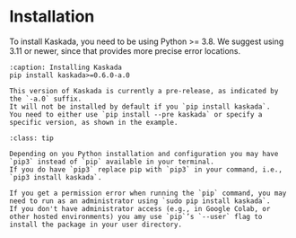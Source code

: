 # Installation

To install Kaskada, you need to be using Python >= 3.8.
We suggest using 3.11 or newer, since that provides more precise error locations.

```{code-block} bash
:caption: Installing Kaskada
pip install kaskada>=0.6.0-a.0
```

```{warning}
This version of Kaskada is currently a pre-release, as indicated by the `-a.0` suffix.
It will not be installed by default if you `pip install kaskada`.
You need to either use `pip install --pre kaskada` or specify a specific version, as shown in the example.
```

```{admonition} Pip and pip3 and permissions
:class: tip

Depending on you Python installation and configuration you may have `pip3` instead of `pip` available in your terminal.
If you do have `pip3` replace pip with `pip3` in your command, i.e., `pip3 install kaskada`.

If you get a permission error when running the `pip` command, you may need to run as an administrator using `sudo pip install kaskada`.
If you don't have administrator access (e.g., in Google Colab, or other hosted environments) you amy use `pip`’s `--user` flag to install the package in your user directory.
```
